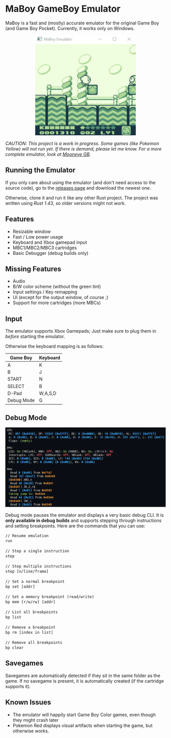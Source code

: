 # MaBoy GameBoy Emulator

MaBoy is a fast and (mostly) accurate emulator for the original Game Boy (and Game Boy Pocket). Currently, it works only on Windows.

<p align="center">
  <img src="teaser.gif" />
</p>

*CAUTION: This project is a work in progress. Some games (like Pokemon Yellow) will not run yet. If there is demand, please let me know. For a more complete emulator, look at [Mooneye GB](https://github.com/Gekkio/mooneye-gb).*

## Running the Emulator

If you only care about using the emulator (and don't need access to the source code), go to the [releases page](https://github.com/1HPorange/maboy/releases) and download the newest one.

Otherwise, clone it and run it like any other Rust project. The project was written using *Rust 1.43*, so older versions might not work.

## Features

- Resizable window
- Fast / Low power usage
- Keyboard and Xbox gamepad input
- MBC1/MBC2/MBC3 cartridges
- Basic Debugger (debug builds only)

## Missing Features

- Audio
- B/W color scheme (without the green tint)
- Input settings / Key remapping
- UI (except for the output window, of course ;)
- Support for more cartridges (more MBCs)

## Input

The emulator supports Xbox Gamepads; Just make sure to plug them in *before* starting the emulator.

Otherwise the keyboard mapping is as follows:

| Game Boy  | Keyboard |
| ------------- | ------------- |
| A | K |
| B | J |
| START | N |
| SELECT | B |
| D-Pad | W,A,S,D |
| Debug Mode | G  |

## Debug Mode

<p align="center">
  <img src="debugmode.png" />
</p>

Debug mode pauses the emulator and displays a very basic debug CLI. It is **only available in debug builds** and supports stepping through instructions and setting breakpoints. Here are the commands that you can use:

```
// Resume emulation
run

// Step a single instruction
step

// Step multiple instructions
step [n/line/frame]

// Set a normal breakpoint
bp set [addr]

// Set a memory breakpoint (read/write)
bp mem [r/w/rw] [addr]

// List all breakpoints
bp list

// Remove a breakpoint
bp rm [index in list]

// Remove all breakpoints
bp clear
```

## Savegames

Savegames are automatically detected if they sit in the same folder as the game. If no savegame is present, it is automatically created (if the cartridge supports it).

## Known Issues

- The emulator will happily start Game Boy Color games, even though they might crash later
- Pokemon Red displays visual artifacts when starting the game, but otherwise works.